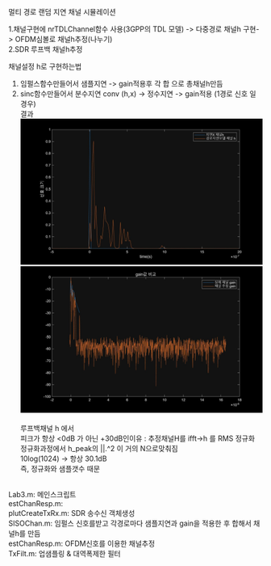  멀티 경로 랜덤 지연  채널 시뮬레이션  

1.채널구현에 nrTDLChannel함수 사용(3GPP의 TDL 모델) -> 다중경로 채널h 구현-> OFDM심볼로 채널h추정(나누기)   
2.SDR 루프백 채널h추정  
  
채널설정 h로 구현하는법  
 1. 임펄스함수만들어서 샘플지연 -> gain적용후 각 합 으로 총채널h만듬  
 2. sinc함수만들어서 분수지연 conv (h,x) -> 정수지연 -> gain적용 (1경로 신호 일경우)
\
결과
![](lab3result1.jpg)
![](lab3result2.jpg)
![]() \
루프백채널 h 에서 \
피크가 항상 <0dB 가 아닌 +30dB인이유 :   추정채널H를 ifft->h 를 RMS 정규화 \
 				                                  정규화과정에서 h_peak의 ||.^2 이 거의 N으로맞춰짐 \
				                                   10log(1024) -> 항상 30.1dB \
				                                   즉, 정규화와 샘플갯수 때문 

\
Lab3.m: 메인스크립트 \
estChanResp.m: \
plutCreateTxRx.m: SDR 송수신 객체생성 \
SISOChan.m: 임펄스 신호를받고 각경로마다 샘플지연과 gain을 적용한 후 합해서  채널h를 만듬 \
estChanResp.m: OFDM신호를 이용한 채널추정 \
TxFilt.m: 업샘플링  & 대역폭제한 필터
